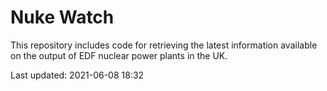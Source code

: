 # Nuke Watch

This repository includes code for retrieving the latest information available on the output of EDF nuclear power plants in the UK.

Last updated: 2021-06-08 18:32